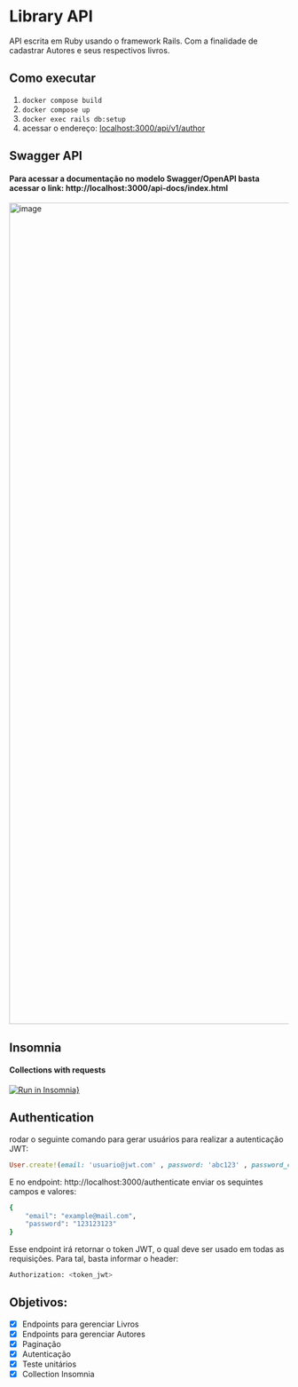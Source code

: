 # Library API
API escrita em Ruby usando o framework Rails. Com a finalidade de cadastrar Autores e seus respectivos livros.


## Como executar

1. `docker compose build`
2. `docker compose up`
3. `docker exec rails db:setup`
4. acessar o endereço: [localhost:3000/api/v1/author](http://localhost:3000/api/v1/author)


## Swagger API

#### Para acessar a documentação no modelo Swagger/OpenAPI basta acessar o link: http://localhost:3000/api-docs/index.html

<img width="1480" alt="image" src="https://user-images.githubusercontent.com/4422834/189989364-5c1f1e41-5e77-44d3-bc21-51a44232e3be.png">

## Insomnia

#### Collections with requests

[![Run in Insomnia}](https://insomnia.rest/images/run.svg)](https://insomnia.rest/run/?label=Library-api&uri=https%3A%2F%2Fraw.githubusercontent.com%2Flemacedo%2Finsonmia-api-libary%2Fmain%2FInsomnia_2022-09-13.json%3Ftoken%3DGHSAT0AAAAAABYT6R4PHJ2BJUMBYDL67W3AYZA3UVQ)

## Authentication
rodar o seguinte comando para gerar usuários para realizar a autenticação JWT:

```ruby
User.create!(email: 'usuario@jwt.com' , password: 'abc123' , password_confirmation: 'abc123')
```

E no endpoint: http://localhost:3000/authenticate
enviar os sequintes campos e valores:

```bash
{
	"email": "example@mail.com",
	"password": "123123123"
}
```

Esse endpoint irá retornar o token JWT, o qual deve ser usado em todas as requisições.
Para tal, basta informar o header: 

```bash
Authorization: <token_jwt>
```

## Objetivos: 
- [x] Endpoints para gerenciar Livros
- [x] Endpoints para gerenciar Autores
- [x] Paginação
- [x] Autenticação
- [x] Teste unitários
- [x] Collection Insomnia
